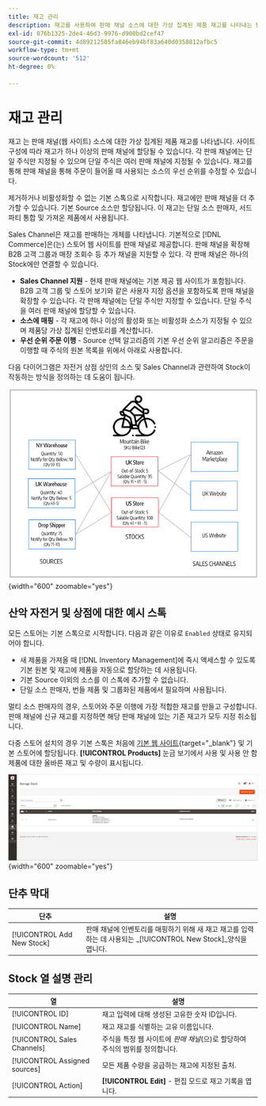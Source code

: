 ```yaml
---
title: 재고 관리
description: 재고를 사용하여 판매 채널 소스에 대한 가상 집계된 제품 재고를 나타내는 방법을 알아봅니다.
exl-id: 076b1325-2de4-46d3-9976-d900bd2cef47
source-git-commit: 4d89212585fa846eb94bf83a640d0358812afbc5
workflow-type: tm+mt
source-wordcount: '512'
ht-degree: 0%

---
```


# 재고 관리

재고 는 판매 채널(웹 사이트) 소스에 대한 가상 집계된 제품 재고를 나타냅니다. 사이트 구성에 따라 재고가 하나 이상의 판매 채널에 할당될 수 있습니다. 각 판매 채널에는 단일 주식만 지정될 수 있으며 단일 주식은 여러 판매 채널에 지정될 수 있습니다. 재고를 통해 판매 채널을 통해 주문이 들어올 때 사용되는 소스의 우선 순위를 수정할 수 있습니다.

제거하거나 비활성화할 수 없는 기본 스톡으로 시작합니다. 재고에만 판매 채널을 더 추가할 수 있습니다. 기본 Source 소스만 할당됩니다. 이 재고는 단일 소스 판매자, 서드파티 통합 및 가져온 제품에서 사용됩니다.

Sales Channel은 재고를 판매하는 개체를 나타냅니다. 기본적으로 [!DNL Commerce]은(는) 스토어 웹 사이트를 판매 채널로 제공합니다. 판매 채널을 확장해 B2B 고객 그룹과 매장 조회수 등 추가 채널을 지원할 수 있다. 각 판매 채널은 하나의 Stock에만 연결할 수 있습니다.

- **Sales Channel 지원** - 현재 판매 채널에는 기본 제공 웹 사이트가 포함됩니다. B2B 고객 그룹 및 스토어 보기와 같은 사용자 지정 옵션을 포함하도록 판매 채널을 확장할 수 있습니다. 각 판매 채널에는 단일 주식만 지정할 수 있습니다. 단일 주식을 여러 판매 채널에 할당할 수 있습니다.
- **소스에 매핑** - 각 재고에 하나 이상의 활성화 또는 비활성화 소스가 지정될 수 있으며 제품당 가상 집계된 인벤토리를 계산합니다.
- **우선 순위 주문 이행** - Source 선택 알고리즘의 기본 우선 순위 알고리즘은 주문을 이행할 때 주식의 원본 목록을 위에서 아래로 사용합니다.

다음 다이어그램은 자전거 상점 상인의 소스 및 Sales Channel과 관련하여 Stock이 작동하는 방식을 정의하는 데 도움이 됩니다.

![예를 들어 스토어에 대한 재고 다이어그램의](assets/diagram-stock.png){width="600" zoomable="yes"}

## 산악 자전거 및 상점에 대한 예시 스톡

모든 스토어는 기본 스톡으로 시작합니다. 다음과 같은 이유로 `Enabled` 상태로 유지되어야 합니다.

- 새 제품을 가져올 때 [!DNL Inventory Management]에 즉시 액세스할 수 있도록 기본 원본 및 재고에 제품을 자동으로 할당하는 데 사용됩니다.
- 기본 Source 이외의 소스를 이 스톡에 추가할 수 없습니다.
- 단일 소스 판매자, 번들 제품 및 그룹화된 제품에서 필요하며 사용됩니다.

멀티 소스 판매자의 경우, 스토어와 주문 이행에 가장 적합한 재고를 만들고 구성합니다. 판매 채널에 신규 재고를 지정하면 해당 판매 채널에 있는 기존 재고가 모두 지정 취소됩니다.

다중 스토어 설치의 경우 기본 스톡은 처음에 [기본 웹 사이트](../stores-purchase/stores.md#add-websites){target="_blank"} 및 기본 스토어에 할당됩니다. **[!UICONTROL Products]** 눈금 보기에서 사용 및 사용 안 함 제품에 대한 올바른 재고 및 수량이 표시됩니다.

![재고 관리](assets/inventory-stock.png){width="600" zoomable="yes"}

## 단추 막대

| 단추 | 설명 |
|--|--|
| [!UICONTROL Add New Stock] | 판매 채널에 인벤토리를 매핑하기 위해 새 재고 재고를 입력하는 데 사용되는 _[!UICONTROL New Stock]_양식을 엽니다. |

## Stock 열 설명 관리

| 열 | 설명 |
|--|--|
| [!UICONTROL ID] | 재고 입력에 대해 생성된 고유한 숫자 ID입니다. |
| [!UICONTROL Name] | 재고 재고를 식별하는 고유 이름입니다. |
| [!UICONTROL Sales Channels] | 주식을 특정 웹 사이트에 _판매 채널_(으)로 할당하여 주식의 범위를 정의합니다. |
| [!UICONTROL Assigned sources] | 모든 제품 수량을 공급하는 재고에 지정된 출처. |
| [!UICONTROL Action] | **[!UICONTROL Edit]** - 편집 모드로 재고 기록을 엽니다. |
